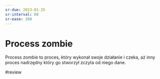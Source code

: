 ```yaml
---
sr-due: 2023-01-25
sr-interval: 60
sr-ease: 260
---
```


# Process zombie
Process zombie to proces, który wykonał swoje działanie i czeka, aż inny proces nadrzędny który go stworzył zczyta od niego dane.

#review
